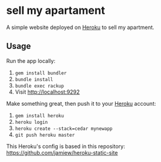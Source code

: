 sell my apartament
==================

A simple website deployed on [Heroku](http://heroku.com) to sell my apartment.

Usage
-----

Run the app locally:

1. `gem install bundler`
2. `bundle install`
3. `bundle exec rackup`
4. Visit <http://localhost:9292>

Make something great, then push it to your [Heroku](http://heroku.com) account:

1. `gem install heroku`
2. `heroku login`
2. `heroku create --stack=cedar mynewapp`
3. `git push heroku master`

This Heroku's config is based in this repository: https://github.com/jamiew/heroku-static-site

